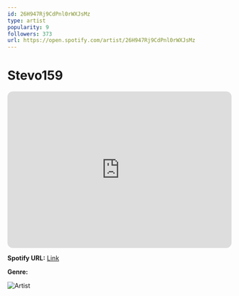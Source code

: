```yaml
---
id: 26H947Rj9CdPnl0rWXJsMz
type: artist
popularity: 9
followers: 373
url: https://open.spotify.com/artist/26H947Rj9CdPnl0rWXJsMz
---
```

# Stevo159

<iframe style="border-radius:12px" src="https://open.spotify.com/embed/artist/26H947Rj9CdPnl0rWXJsMz" width="100%" height="352" frameBorder="0" allowfullscreen="" allow="autoplay; clipboard-write; encrypted-media; fullscreen; picture-in-picture" loading="lazy"></iframe>

**Spotify URL:** [Link](https://open.spotify.com/artist/26H947Rj9CdPnl0rWXJsMz)

**Genre:** 

![Artist](https://i.scdn.co/image/ab6761610000e5eb0fcb2f5634e470da6ba57091)
